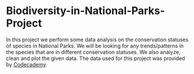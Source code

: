 # Biodiversity-in-National-Parks-Project

In this project we perform some data analysis on the conservation statuses of species in National Parks. We will be looking for any trends/patterns in the species that are in different conservation statuses. We also analyze, clean and plot the given data. The data used for this project was provided by [Codecademy](https://www.codecademy.com).
